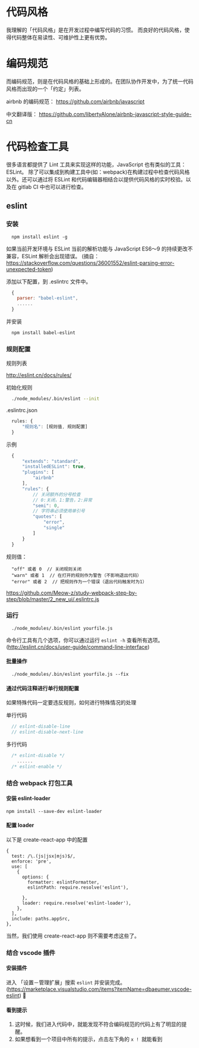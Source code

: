 # 代码风格

我理解的「代码风格」是在开发过程中编写代码的习惯。
而良好的代码风格，使得代码整体在易读性、可维护性上更有优势。

# 编码规范

而编码规范，则是在代码风格的基础上形成的。在团队协作开发中，为了统一代码风格而出现的一个「约定」列表。

airbnb 的编码规范：
  https://github.com/airbnb/javascript

中文翻译版：
  https://github.com/libertyAlone/airbnb-javascript-style-guide-cn

# 代码检查工具
很多语言都提供了 Lint 工具来实现这样的功能，JavaScript 也有类似的工具：ESLint。
除了可以集成到构建工具中(如：webpack)在构建过程中检查代码风格以外。还可以通过将 ESLint 和代码编辑器相结合以提供代码风格的实时校验。以及在 gitlab CI 中也可以进行检查。

## eslint

### 安装

```
  npm install eslint -g
```

如果当前开发环境与 ESLint 当前的解析功能与 JavaScript ES6〜9 的持续更改不兼容，ESLint 解析会出现错误。
(摘自：https://stackoverflow.com/questions/36001552/eslint-parsing-error-unexpected-token)

添加以下配置，到 .eslintrc 文件中。
``` js
  {
    parser: "babel-eslint",
    ......
  }
```
并安装
``` sh
  npm install babel-eslint
```

### 规则配置

规则列表

http://eslint.cn/docs/rules/


初始化规则

``` sh
  ./node_modules/.bin/eslint --init
```

.eslintrc.json

``` js
  rules: {
      "规则名": [规则值, 规则配置]
  }
```

示例
``` js
  {
      "extends": "standard",
      "installedESLint": true,
      "plugins": [
          "airbnb"
      ],
      "rules": {
          // 关闭额外的分号检查
          // 0:关闭，1:警告，2:异常
          "semi": 0,
          // 字符串必须使用单引号
          "quotes": [
              "error",
              "single"
          ]
      }
  }
```

规则值：

```
  "off" 或者 0  // 关闭规则关闭
  "warn" 或者 1  // 在打开的规则作为警告（不影响退出代码）
  "error" 或者 2  // 把规则作为一个错误（退出代码触发时为1）
```

https://github.com/Meow-z/study-webpack-step-by-step/blob/master/2_new_ui/.eslintrc.js

### 运行

```
  ./node_modules/.bin/eslint yourfile.js
```

命令行工具有几个选项，你可以通过运行 `eslint -h` 查看所有选项。
(http://eslint.cn/docs/user-guide/command-line-interface)

#### 批量操作

```
  ./node_modules/.bin/eslint yourfile.js --fix
```

#### 通过代码注释进行单行规则配置

如果特殊代码一定要违反规则，如何进行特殊情况的处理

单行代码
``` js
  // eslint-disable-line
  // eslint-disable-next-line
```

多行代码
``` js
  /* eslint-disable */
    ......
  /* eslint-enable */
```

### 结合 webpack 打包工具

#### 安装 eslint-loader
```npm install --save-dev eslint-loader```

#### 配置 loader
以下是 create-react-app 中的配置
```
{
  test: /\.(js|jsx|mjs)$/,
  enforce: 'pre',
  use: [
    {
      options: {
        formatter: eslintFormatter,
        eslintPath: require.resolve('eslint'),

      },
      loader: require.resolve('eslint-loader'),
    },
  ],
  include: paths.appSrc,
},
```

当然，我们使用 create-react-app 则不需要考虑这些了。

### 结合 vscode 插件

#### 安装插件
进入 「设置－管理扩展」搜索 `eslint` 并安装完成。
(https://marketplace.visualstudio.com/items?itemName=dbaeumer.vscode-eslint)

#### 看到提示
1. 这时候，我们进入代码中，就能发现不符合编码规范的代码上有了明显的提醒。
2. 如果想看到一个项目中所有的提示，点击左下角的 `x ! `就能看到
